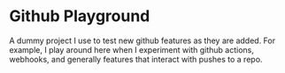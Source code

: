 # Github Playground
A dummy project I use to test new github features as they are added. For example, I play around 
here when I experiment with github actions, webhooks, and generally features that interact with 
pushes to a repo.
